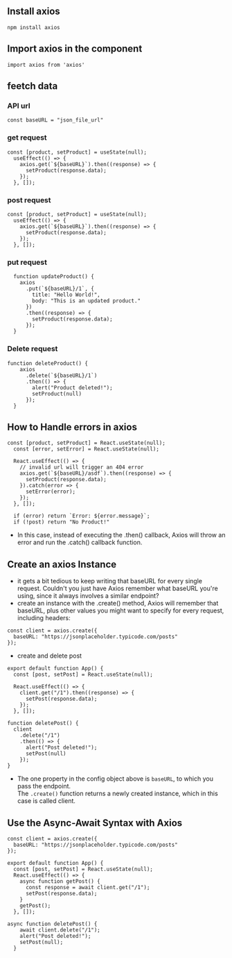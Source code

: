##  Install axios
```
npm install axios
```
## Import axios in the component
```
import axios from 'axios'
```
## feetch data
 ### API url
```
const baseURL = "json_file_url"
```
### get request
```
const [product, setProduct] = useState(null);
  useEffect(() => {
    axios.get(`${baseURL}`).then((response) => {
      setProduct(response.data);
    });
  }, []);
```
### post request
```
const [product, setProduct] = useState(null);
  useEffect(() => {
    axios.get(`${baseURL}`).then((response) => {
      setProduct(response.data);
    });
  }, []);
```
### put request
```
  function updateProduct() {
    axios
      .put(`${baseURL}/1`, {
        title: "Hello World!",
        body: "This is an updated product."
      })
      .then((response) => {
        setProduct(response.data);
      });
  }
```
### Delete request
```
function deleteProduct() {
    axios
      .delete(`${baseURL}/1`)
      .then(() => {
        alert("Product deleted!");
        setProduct(null)
      });
  }
```

## How to Handle errors in axios
```
const [product, setProduct] = React.useState(null);
  const [error, setError] = React.useState(null);

  React.useEffect(() => {
    // invalid url will trigger an 404 error
    axios.get(`${baseURL}/asdf`).then((response) => {
      setProduct(response.data);
    }).catch(error => {
      setError(error);
    });
  }, []);
  
  if (error) return `Error: ${error.message}`;
  if (!post) return "No Product!"
```
* In this case, instead of executing the .then() callback, Axios will throw an error and run the .catch() callback function.

## Create an axios Instance
* it gets a bit tedious to keep writing that baseURL for every single request. Couldn't you just have Axios remember what baseURL you're using, since it always involves a similar endpoint?
* create an instance with the .create() method, Axios will remember that baseURL, plus other values you might want to specify for every request, including headers:
```
const client = axios.create({
  baseURL: "https://jsonplaceholder.typicode.com/posts" 
});
```
* create and delete post
```
export default function App() {
  const [post, setPost] = React.useState(null);

  React.useEffect(() => {
    client.get("/1").then((response) => {
      setPost(response.data);
    });
  }, []);
  ```
  ```
  function deletePost() {
    client
      .delete("/1")
      .then(() => {
        alert("Post deleted!");
        setPost(null)
      });
  }
```
* The one property in the config object above is ```baseURL```, to which you pass the endpoint.</br>
The ```.create()``` function returns a newly created instance, which in this case is called client.

## Use the Async-Await Syntax with Axios
```
const client = axios.create({
  baseURL: "https://jsonplaceholder.typicode.com/posts" 
});
```
```
export default function App() {
  const [post, setPost] = React.useState(null);
  React.useEffect(() => {
    async function getPost() {
      const response = await client.get("/1");
      setPost(response.data);
    }
    getPost();
  }, []);
```
```
async function deletePost() {
    await client.delete("/1");
    alert("Post deleted!");
    setPost(null);
  }
```

